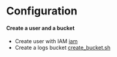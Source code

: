 # Configuration

#### Create a user and a bucket
* Create user with IAM [iam](iam)
* Create a logs bucket [create_bucket.sh](iam/create_bucket.sh)

